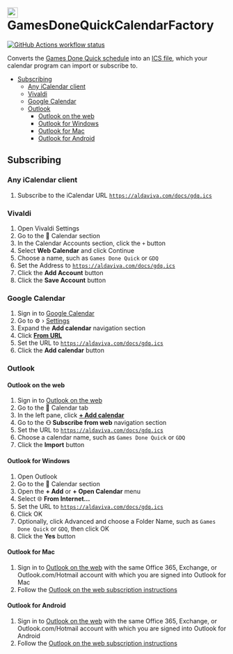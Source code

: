 <img src="https://raw.githubusercontent.com/Aldaviva/GamesDoneQuickCalendarFactory/master/GamesDoneQuickCalendarFactory/gdq.ico" height="24" alt="GamesDoneQuick logo" /> GamesDoneQuickCalendarFactory
===

[![GitHub Actions workflow status](https://img.shields.io/github/actions/workflow/status/Aldaviva/GamesDoneQuickCalendarFactory/compile.yml?branch=master&logo=github&label=build)](https://github.com/Aldaviva/GamesDoneQuickCalendarFactory/actions/workflows/compile.yml)

Converts the [Games Done Quick schedule](https://gamesdonequick.com/schedule) into an [ICS file](https://aldaviva.com/docs/gdq.ics), which your calendar program can import or subscribe to.

<!-- MarkdownTOC autolink="true" bracket="round" autoanchor="false" levels="1,2,3,4" bullets="-" -->

- [Subscribing](#subscribing)
    - [Any iCalendar client](#any-icalendar-client)
    - [Vivaldi](#vivaldi)
    - [Google Calendar](#google-calendar)
    - [Outlook](#outlook)
        - [Outlook on the web](#outlook-on-the-web)
        - [Outlook for Windows](#outlook-for-windows)
        - [Outlook for Mac](#outlook-for-mac)
        - [Outlook for Android](#outlook-for-android)

<!-- /MarkdownTOC -->

## Subscribing

### Any iCalendar client

1. Subscribe to the iCalendar URL [`https://aldaviva.com/docs/gdq.ics`](https://aldaviva.com/docs/gdq.ics)

### Vivaldi
1. Open Vivaldi Settings
1. Go to the 📅 Calendar section
1. In the Calendar Accounts section, click the `+` button
1. Select **Web Calendar** and click Continue
1. Choose a name, such as `Games Done Quick` or `GDQ`
1. Set the Address to [`https://aldaviva.com/docs/gdq.ics`](https://aldaviva.com/docs/gdq.ics)
1. Click the **Add Account** button
1. Click the **Save Account** button

### Google Calendar
1. Sign in to [Google Calendar](https://calendar.google.com/)
1. Go to ⚙️ › [Settings](https://calendar.google.com/calendar/u/0/r/settings)
1. Expand the **Add calendar** navigation section
1. Click [**From URL**](https://calendar.google.com/calendar/u/0/r/settings/addbyurl)
1. Set the URL to [`https://aldaviva.com/docs/gdq.ics`](https://aldaviva.com/docs/gdq.ics)
1. Click the **Add calendar** button

### Outlook

#### Outlook on the web
1. Sign in to [Outlook on the web](https://outlook.office.com/calendar)
1. Go to the 📅 Calendar tab
1. In the left pane, click [**+ Add calendar**](https://outlook.office.com/calendar/addcalendar)
1. Go to the **⚇ Subscribe from web** navigation section
1. Set the URL to [`https://aldaviva.com/docs/gdq.ics`](https://aldaviva.com/docs/gdq.ics)
1. Choose a calendar name, such as `Games Done Quick` or `GDQ`
1. Click the **Import** button

#### Outlook for Windows
1. Open Outlook
1. Go to the 📅 Calendar section
1. Open the **+ Add** or **+ Open Calendar** menu
1. Select 🌐 **From Internet...**
1. Set the URL to [`https://aldaviva.com/docs/gdq.ics`](https://aldaviva.com/docs/gdq.ics)
1. Click OK
1. Optionally, click Advanced and choose a Folder Name, such as `Games Done Quick` or `GDQ`, then click OK
1. Click the **Yes** button

#### Outlook for Mac
1. Sign in to [Outlook on the web](https://outlook.office.com/calendar) with the same Office 365, Exchange, or Outlook.com&#47;Hotmail account with which you are signed into Outlook for Mac
1. Follow the [Outlook on the web subscription instructions](#outlook-on-the-web)

#### Outlook for Android
1. Sign in to [Outlook on the web](https://outlook.office.com/calendar) with the same Office 365, Exchange, or Outlook.com&#47;Hotmail account with which you are signed into Outlook for Android
1. Follow the [Outlook on the web subscription instructions](#outlook-on-the-web)